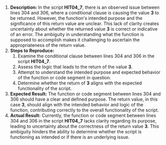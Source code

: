 ﻿1. **Description:** In the script **HIT04\_7**, there is an observed issue between lines 304 and 306, where a conditional clause is causing the value **3** to be returned. However, the function's intended purpose and the significance of this return value are unclear. This lack of clarity creates uncertainty about whether the returned value **3** is correct or indicative of an error. The ambiguity in understanding what the function is supposed to accomplish makes it challenging to ascertain the appropriateness of the return value.
1. **Steps to Reproduce:**
   1. Examine the conditional clause between lines 304 and 306 in the script **HIT04\_7**.
   1. Assess the logic that leads to the return of the value **3**.
   1. Attempt to understand the intended purpose and expected behavior of the function or code segment in question.
   1. Determine whether the return of **3** aligns with the expected functionality of the script.
1. **Expected Result:** The function or code segment between lines 304 and 306 should have a clear and defined purpose. The return value, in this case **3**, should align with the intended behavior and logic of the function, contributing correctly to the overall functionality of the script.
1. **Actual Result:** Currently, the function or code segment between lines 304 and 306 in the script **HIT04\_7** lacks clarity regarding its purpose, leading to uncertainty about the correctness of the return value **3**. This ambiguity hinders the ability to determine whether the script is functioning as intended or if there is an underlying issue.

